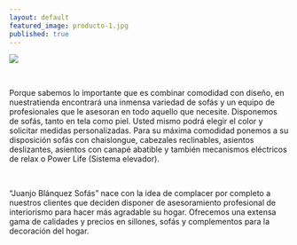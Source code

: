 ```yaml
---
layout: default
featured_image: producto-1.jpg
published: true
---
```


<div class="row">
	<img class="img-responsive" src="{{site.baseurl}}/media/{{page.featured_image}}">
</div>

<div class="row">
	<div class="col-md-3"></div>
	<div class="col-md-6">
		<p>&nbsp;</p>
		<p>Porque sabemos lo importante que es combinar comodidad con diseño, en nuestratienda encontrará una inmensa variedad de sofás y un equipo de profesionales que le asesoran en todo aquello que necesite. Disponemos de sofás, tanto en tela como piel. Usted mismo podrá elegir el color y solicitar medidas personalizadas. Para su máxima comodidad ponemos a su disposición sofás con chaislongue, cabezales reclinables, asientos deslizantes, asientos con canapé abatible y también mecanismos eléctricos de relax o Power Life (Sistema elevador).</p>
		<p>&nbsp;</p>
		<p>“Juanjo Blánquez Sofás” nace con la idea de complacer por completo a nuestros clientes que deciden disponer de asesoramiento profesional de interiorismo para hacer más agradable su hogar. Ofrecemos una extensa gama de calidades y precios en sillones, sofás y complementos para la decoración del hogar.</p>
		<p>&nbsp;</p>
	</div>
	<div class="col-md-3"></div>	
</div>
